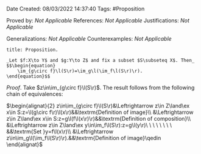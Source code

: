 <div class="topSpace"></div>

Date Created: 08/03/2022 14:37:40
Tags: #Proposition

Proved by: _Not Applicable_
References: _Not Applicable_
Justifications: _Not Applicable_

Generalizations: _Not Applicable_
Counterexamples: _Not Applicable_

``` ad-Proposition
title: Proposition.

_Let $f:X\to Y$ and $g:Y\to Z$ and fix a subset $S\subseteq X$. Then_
$$\begin{equation}
    \im_{g\circ f}\l(S\r)=\im_g\l(\im_f\l(S\r)\r).
\end{equation}$$

```

_Proof_. Take $z\in\im_{g\circ f}\l(S\r)$. The result follows from the following chain of equivalences:

$\begin{alignat}{2}
    z\in\im_{g\circ f}\l(S\r)&\Leftrightarrow z\in Z\land\ex x\in S:z=\l(g\circ f\r)\l(x\r)&&\textrm{Definition of image}\\
    &\Leftrightarrow z\in Z\land\ex x\in S:z=g\l(f\l(x\r)\r)&&\textrm{Definition of composition}\\
    &\Leftrightarrow z\in Z\land\ex y\in\im_f\l(S\r):z=g\l(y\r)\ \ \ \ \ \ \ \ &&\textrm{Set }y=f\l(x\r)\\
    &\Leftrightarrow z\in\im_g\l(\im_f\l(S\r)\r).&&\textrm{Definition of image}\qedin
\end{alignat}$
